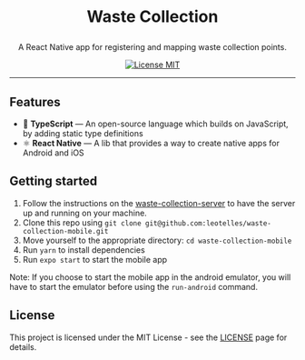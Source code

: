 <h1 align="center">

Waste Collection
</h1>

<p align="center">A React Native app for registering and mapping waste collection points.</p>

<p align="center">
  <a href="https://opensource.org/licenses/MIT">
    <img src="https://img.shields.io/badge/License-MIT-blue.svg" alt="License MIT">
  </a>
</p>

<hr />

## Features

- 📄 **TypeScript** — An open-source language which builds on JavaScript, by adding static type definitions 
- ⚛️ **React Native** — A lib that provides a way to create native apps for Android and iOS

## Getting started

1. Follow the instructions on the [waste-collection-server](https://github.com/leotelles/waste-collection-server) to have the server up and running on your machine.
2. Clone this repo using `git clone git@github.com:leotelles/waste-collection-mobile.git`
3. Move yourself to the appropriate directory: `cd waste-collection-mobile`<br />
4. Run `yarn` to install dependencies<br />
5. Run `expo start` to start the mobile app

Note: If you choose to start the mobile app in the android emulator, you will have to start the emulator before using
the `run-android` command.

## License

This project is licensed under the MIT License - see the [LICENSE](https://opensource.org/licenses/MIT) page for details.
